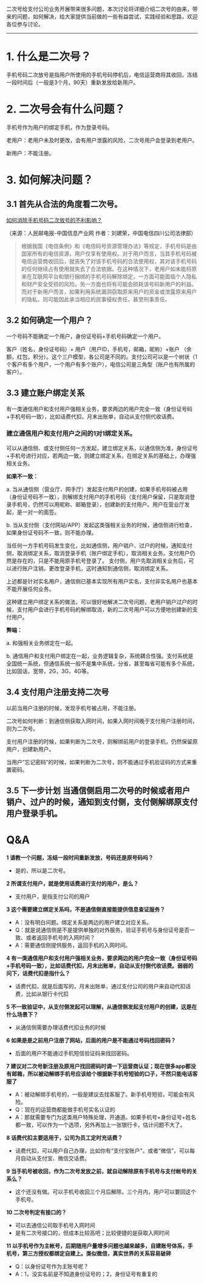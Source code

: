 

二次号给支付公司业务开展带来很多问题，本次讨论将详细介绍二次号的由来，带来的问题，如何解决，给大家提供当前做的一些有益尝试，实践经验和思路，欢迎各位参与讨论。
***

# 1. 什么是二次号？

手机号码二次放号是指用户所使用的手机号码停机后，电信运营商将其收回，冻结一段时间后（一般是3个月，90天）重新发放给新用户。

# 2. 二次号会有什么问题？

手机号作为用户的绑定手机，作为登录号码。

老用户：老用户未及时更改，会有用户泄露的风险，二次号用户会登录到老用户。

新用户：不能注册。

# 3. 如何解决问题？
## 3.1 首先从合法的角度看二次号。

[如何消除手机号码二次放号的不利影响？](http://www.cnii.com.cn/telecom/2017-04/11/content_1841024.htm)

（来源：人民邮电报-中国信息产业网  作者：刘建荣，中国电信四川公司法律部）

>根据我国《电信条例》和《电信码号资源管理办法》等规定，手机号码是由国家所有的电信资源，用户仅享有使用权。对于用户而言，当其手机号码被电信运营商收回后，就丧失了对该手机号码的合法使用权，其对该手机号码的任何继续占有使用就失去了合法依据。在这种情况下，老用户如未能将原来在互联网平台和银行捆绑的手机号码解除绑定，一方面可能面临个人隐私和财产安全受损的风险。另一方面也将有可能会损耗该号码新用户的利益。而对于新用户而言，如果利用系统漏洞窃取原来用户的资金或泄露原来用户的隐私，则可能因此承当相应的民事侵权责任，甚至刑事责任。

## 3.2 如何确定一个用户？
一个号码不能确定一个用户，身份证号码+手机号码确定一个用户。

客户（姓名，身份证号码）+ 用户（用户ID，手机号，邮箱，昵称）+账户 （余额，红包，积分）。这个三户模型，各公司是不同的。支付公司可以是一个树状（1个客户有多个用户，一个用户有多个账户），电信公司是三角型（账户也有所属的客户）。

## 3.3 建立账户绑定关系

有一类通信用户和支付用户强相关业务，要求两边的用户完全一致（身份证号码+手机号码一致），比如话费代扣，月末出账单，自动从支付侧代收话费。

### 建立通信用户和支付用户之间的1对1绑定关系。

可以从通信侧、或支付侧任何一方发起，建立绑定关系，以通信侧为准，身份证号+手机号进行对应，若两边一致，则建立绑定关系，在绑定关系的基础上，办理强相关业务。

**如果不一致：**

a. 当从通信侧（营业厅、网手厅）发起支付用户的创建，如果手机号码被占用（身份证号码不一致），则解绑支付用户的手机号码（支付用户保留，只是取消登录手机号，仍然可以用昵称、邮箱登录），创建新的支付用户。用户在营业厅发起，是一对一的面签。

b. 当从支付侧（支付网站/APP）发起这类强相关业务的时候，通信侧进行检查，如果身份证号码不一致，则不能办理。

当任何一方手机号码发生变化，比如通信侧，用户销户、过户的时候，通知支付侧，取消绑定关系，取消登录手机（账户绑定手机），取消相关业务。支付用户仍然是存在的，只是不能用原手机号登录了。
支付侧，用户先取消相关业务后，可以进行账户注销，更改登录手机，这时通知到通信侧，取消绑定关系。

上述都是针对实名用户，通信侧已基本实现所有用户实名，支付非实名用户也基本不能开展任何业务。

这种建立用户绑定关系的做法，可以很好地解决二次号问题，老用户销户过户的时候，支付用户会进行手机号码的解绑取消，新的二次号用户可以方便地创建新的支付用户。

**弊端：**

a. 和强相关业务绑定在一起。

b. 通信用户和支付用户绑定在一起，业务逻辑复杂，系统耦合性强。支付系统是全国统一系统，但通信系统一般不是集中系统，分省，甚至每省可能有多个系统，比如固话，宽带，2G，3G，4G等。

## 3.4 支付用户注册支持二次号
以前当用户注册的时候，发现手机号被占用，不能注册。

二次号如何判断：到通信侧获取入网时间，如果入网时间晚于支付用户注册时间，则为二次号。

支付用户注册的时候，如果判断为二次号，则解绑前用户的登录手机，仍然保留原用户，创建新用户。

当用户“忘记密码”的时候，如果判断为二次号，则不能通过手机验证码的方式来重置密码。

3.5 下一步计划
当通信侧启用二次号的时候或者用户销户、过户的时候，通知到支付侧，支付侧解绑原支付用户登录手机。
-------

# Q&A
**1 请教一个问题，冻结一段时间重新发放，号码还是原号码吗？**
- 是的，所以是二次号。

**2 所谓支付用户，就是使用话费进行支付的用户，是么？**
- 支付用户，是指支付公司的用户

**3 这个需要建立绑定关系吗，不是通信侧直接能提供信息查证服务？**
- A：没有明白问题。绑定关系是两边的用户建立对应关系。
- Q：就是说通信侧是不是提供单独的对外服务，验证手机号与身份证号是否一致、或者返回手机号的入网时间？
- A：需要通信侧提供服务，返回手机的入网时间。

**4 有一类通信用户和支付用户强相关业务，要求两边的用户完全一致（身份证号码+手机号码一致），比如话费代扣，月末出账单，自动从支付侧代收话费。弱弱的问下，话费代扣是指什么？**
- 话费代扣，就是后面写的，月末出账单，通过支付公司的用户来自动代扣话费，比如从银行卡代扣

**5 不一致验证中，从支付侧发起可以理解，从通信侧发起支付用户的创建，这是在什么场景下？**
- 从通信侧需要办理话费代扣业务的时候

**6 如果是是之前用户注册了网站，后面的用户是不能通过号码找回密码？**
- 后面的用户不能通过手机短信验证码来找回密码。

**7 建议对二次号新注册及原用户找回密码时调一下运营商认证；现在很多app都没有邮箱，所以被动解绑手机号应该给个根据新手机号短验的口子，不然只能电话客服了**
- A：被动解绑手机号的，一般是建议去找客服了。新手机号短验，可能会有风险。
- Q：现在的运营商都能做手机号实名认证的
- A：那就需要专门为这类用户特殊处理，开通道。如果手机号+身份证号+姓名都一致，可以作为一个选项，另外再加上一张银行卡，估计问题不大了。

**8 话费代扣主要适用于，公司为员工定时充话费？**
- 话费代扣，可以用户自己办理，比如你有“支付宝账户"，或者“微信”，可以每月自动从支付宝、微信交话费。

**9 当手机号被收回，作为二次号发放之前，就自动解除原有手机号与支付帐号的关系么？**
- 这个还没有做。可以手机号收回三个月后解除。三个月内，用户可以要回这个手机号。

**10 二次号判定有接口的？**
- 可以去通信公司取手机号入网时间
- 是有二次号接口的，但成本比较高吧；比较便捷的是获取入网时间

**11 以手机号作为主帐号，后期随用户量增多问题也越来越多，自建账号体系，手机号，第三方授权都绑定自建上。类似微信，真实世界的关系容易破碎**
- Q：以身份证号作为主账号呢？
- A：1，没实名前是不知道身份证号的；2，身份证号有重复的


 
